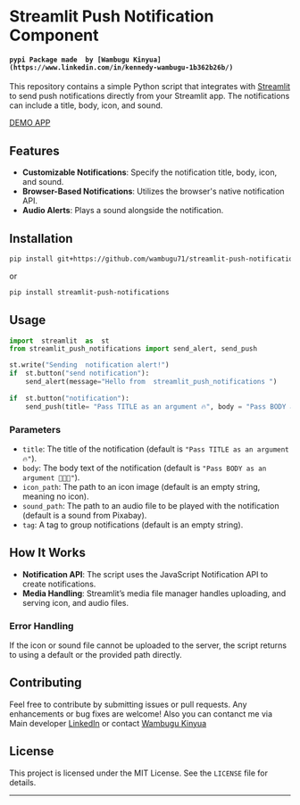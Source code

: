 # Streamlit Push Notification Component
#### `pypi Package made  by [Wambugu Kinyua](https://www.linkedin.com/in/kennedy-wambugu-1b362b26b/)`
This repository contains a simple Python script that integrates with [Streamlit](https://streamlit.io) to send push notifications directly from your Streamlit app. The notifications can include a title, body, icon, and sound.

[DEMO APP](https://notifications.streamlit.app)

## Features

- **Customizable Notifications**: Specify the notification title, body, icon, and sound.
- **Browser-Based Notifications**: Utilizes the browser's native notification API.
- **Audio Alerts**: Plays a sound alongside the notification.

## Installation

   ```bash
pip install git+https://github.com/wambugu71/streamlit-push-notifications.git
   ```
or  
```bash
pip install streamlit-push-notifications
```
## Usage
```Python
import  streamlit  as  st
from streamlit_push_notifications import send_alert, send_push

st.write("Sending  notification alert!")
if  st.button("send notification"):
    send_alert(message="Hello from  streamlit_push_notifications ")
    
if  st.button("notification"):
    send_push(title= "Pass TITLE as an argument 🔥", body = "Pass BODY as an argument 👨🏻‍💻")

```

### Parameters

- `title`: The title of the notification (default is `"Pass TITLE as an argument 🔥"`).
- `body`: The body text of the notification (default is `"Pass BODY as an argument 👨🏻‍💻"`).
- `icon_path`: The path to an icon image (default is an empty string, meaning no icon).
- `sound_path`: The path to an audio file to be played with the notification (default is a sound from Pixabay).
- `tag`: A tag to group notifications (default is an empty string).

## How It Works

- **Notification API**: The script uses the JavaScript Notification API to create notifications.
- **Media Handling**: Streamlit’s media file manager handles uploading, and serving icon, and audio files.

### Error Handling

If the icon or sound file cannot be uploaded to the server, the script returns to using a default or the provided path directly.

## Contributing

Feel free to contribute by submitting issues or pull requests. Any enhancements or bug fixes are welcome!
Also you can contanct me via Main   developer [LinkedIn](https://www.linkedin.com/in/yunisguliyev/) 
or 
contact [Wambugu Kinyua](https://www.linkedin.com/in/kennedy-wambugu-1b362b26b/)

## License

This project is licensed under the MIT License. See the `LICENSE` file for details.

---
